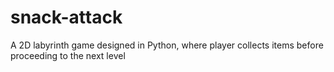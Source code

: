 # snack-attack
A 2D labyrinth game designed in Python, where player collects items before proceeding to the next level
